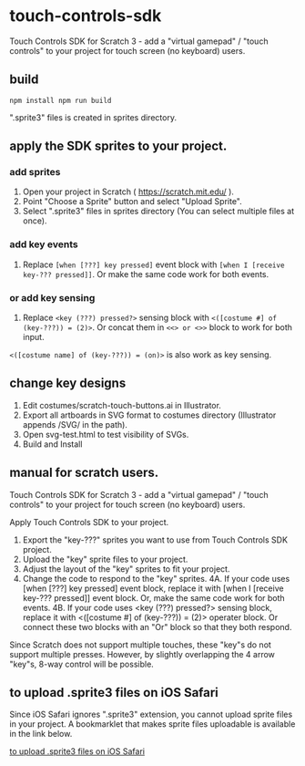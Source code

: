 # touch-controls-sdk

Touch Controls SDK for Scratch 3 - add a "virtual gamepad" / "touch controls" to your project for touch screen (no keyboard) users.

## build

``
npm install
npm run build
``

".sprite3" files is created in sprites directory.

## apply the SDK sprites to your project.

### add sprites

1. Open your project in Scratch ( https://scratch.mit.edu/ ).
1. Point "Choose a Sprite" button and select "Upload Sprite".
1. Select ".sprite3" files in sprites directory (You can select multiple files at once).

### add key events

1. Replace `[when [???] key pressed]` event block with `[when I [receive key-??? pressed]]`. Or make the same code work for both events.

### or add key sensing

1. Replace `<key (???) pressed?>` sensing block with `<([costume #] of (key-???)) = (2)>`. Or concat them in `<<> or <>>` block to work for both input.

`<([costume name] of (key-???)) = (on)>` is also work as key sensing.

## change key designs

1. Edit costumes/scratch-touch-buttons.ai in Illustrator.
1. Export all artboards in SVG format to costumes directory (Illustrator appends /SVG/ in the path).
1. Open svg-test.html to test visibility of SVGs.
1. Build and Install

## manual for scratch users.

Touch Controls SDK for Scratch 3 - add a "virtual gamepad" / "touch controls" to your project for touch screen (no keyboard) users.

Apply Touch Controls SDK to your project.

1. Export the "key-???" sprites you want to use from Touch Controls SDK project.
2. Upload the "key" sprite files to your project.
3. Adjust the layout of the "key" sprites to fit your project.
4. Change the code to respond to the "key" sprites.
  4A. If your code uses [when [???] key pressed] event block, replace it with [when I [receive key-??? pressed]] event block. Or, make the same code work for both events.
  4B. If your code uses <key (???) pressed?> sensing block, replace it with <([costume #] of (key-???)) = (2)> operater block. Or connect these two blocks with an "Or" block so that they both respond.

Since Scratch does not support multiple touches, these "key"s do not support multiple presses. However, by slightly overlapping the 4 arrow "key"s, 8-way control will be possible.

## to upload .sprite3 files on iOS Safari

Since iOS Safari ignores ".sprite3" extension, you cannot upload sprite files in your project.
A bookmarklet that makes sprite files uploadable is available in the link below.

[to upload .sprite3 files on iOS Safari](https://drumsoft.com/sprite3-upload-test.html)

